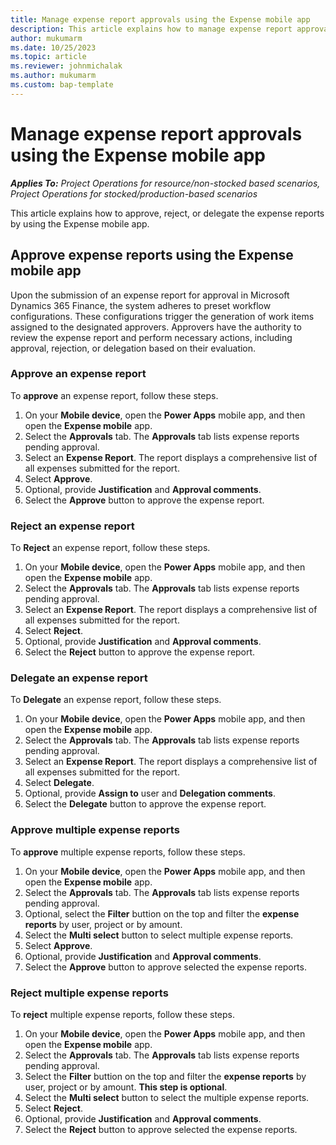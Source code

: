 ```yaml
---
title: Manage expense report approvals using the Expense mobile app
description: This article explains how to manage expense report approval by using the Expense mobile app.
author: mukumarm
ms.date: 10/25/2023
ms.topic: article
ms.reviewer: johnmichalak
ms.author: mukumarm
ms.custom: bap-template
---
```


# Manage expense report approvals using the Expense mobile app

_**Applies To:** Project Operations for resource/non-stocked based scenarios, Project Operations for stocked/production-based scenarios_

This article explains how to approve, reject, or delegate the expense reports by using the Expense mobile app.

## Approve expense reports using the Expense mobile app
Upon the submission of an expense report for approval in Microsoft Dynamics 365 Finance, the system adheres to preset workflow configurations. These configurations trigger the generation of work items assigned to the designated approvers. Approvers have the authority to review the expense report and perform necessary actions, including approval, rejection, or delegation based on their evaluation.

### Approve an expense report

To **approve** an expense report, follow these steps.

1. On your **Mobile device**, open the **Power Apps** mobile app, and then open the **Expense mobile** app.
1. Select the **Approvals** tab. The **Approvals** tab lists expense reports pending approval.
1. Select an **Expense Report**. The report displays a comprehensive list of all expenses submitted for the report.
1. Select **Approve**.
1. Optional, provide **Justification** and **Approval comments**.
1. Select the **Approve** button to approve the expense report. 

### Reject an expense report

To **Reject** an expense report, follow these steps.

1. On your **Mobile device**, open the **Power Apps** mobile app, and then open the **Expense mobile** app.
1. Select the **Approvals** tab. The **Approvals** tab lists expense reports pending approval.
1. Select an **Expense Report**. The report displays a comprehensive list of all expenses submitted for the report.
1. Select **Reject**.
1. Optional, provide **Justification** and **Approval comments**.
1. Select the **Reject** button to approve the expense report.
  
### Delegate an expense report

To **Delegate** an expense report, follow these steps.

1. On your **Mobile device**, open the **Power Apps** mobile app, and then open the **Expense mobile** app.
1. Select the **Approvals** tab. The **Approvals** tab lists expense reports pending approval.
1. Select an **Expense Report**. The report displays a comprehensive list of all expenses submitted for the report.
1. Select **Delegate**.
1. Optional, provide **Assign to** user and **Delegation comments**.
1. Select the **Delegate** button to approve the expense report.

### Approve multiple expense reports

To **approve** multiple expense reports, follow these steps.

1. On your **Mobile device**, open the **Power Apps** mobile app, and then open the **Expense mobile** app.
1. Select the **Approvals** tab. The **Approvals** tab lists expense reports pending approval.
1. Optional, select the **Filter** buttion on the top and filter the **expense reports** by user, project or by amount.
1. Select the **Multi select** button to select multiple expense reports.
1. Select **Approve**.
1. Optional, provide **Justification** and **Approval comments**.
1. Select the **Approve** button to approve selected the expense reports. 

### Reject multiple expense reports

To **reject** multiple expense reports, follow these steps.

1. On your **Mobile device**, open the **Power Apps** mobile app, and then open the **Expense mobile** app.
1. Select the **Approvals** tab. The **Approvals** tab lists expense reports pending approval.
1. Select the **Filter** buttion on the top and filter the **expense reports** by user, project or by amount. **This step is optional**.
1. Select the **Multi select** button to select the multiple expense reports.
1. Select **Reject**.
1. Optional, provide **Justification** and **Approval comments**.
1. Select the **Reject** button to approve selected the expense reports. 
